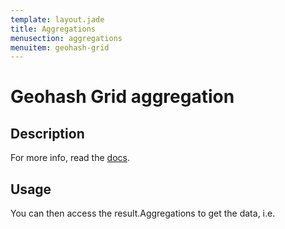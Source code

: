 ```yaml
---
template: layout.jade
title: Aggregations
menusection: aggregations
menuitem: geohash-grid
---
```



# Geohash Grid aggregation

## Description

For more info, read the [docs]().

## Usage



You can then access the result.Aggregations to get the data, i.e.

